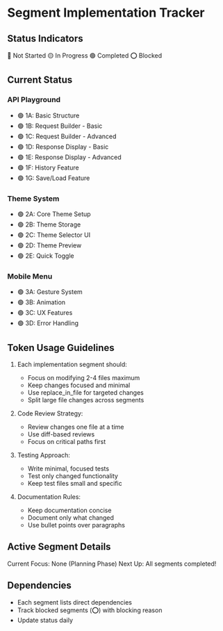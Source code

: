 # Segment Implementation Tracker

## Status Indicators
🔴 Not Started
🟡 In Progress
🟢 Completed
⭕ Blocked

## Current Status

### API Playground
- 🟢 1A: Basic Structure
- 🟢 1B: Request Builder - Basic
- 🟢 1C: Request Builder - Advanced
- 🟢 1D: Response Display - Basic
- 🟢 1E: Response Display - Advanced
- 🟢 1F: History Feature
- 🟢 1G: Save/Load Feature

### Theme System
- 🟢 2A: Core Theme Setup
- 🟢 2B: Theme Storage
- 🟢 2C: Theme Selector UI
- 🟢 2D: Theme Preview
- 🟢 2E: Quick Toggle

### Mobile Menu
- 🟢 3A: Gesture System
- 🟢 3B: Animation
- 🟢 3C: UX Features
- 🟢 3D: Error Handling

## Token Usage Guidelines

1. Each implementation segment should:
   - Focus on modifying 2-4 files maximum
   - Keep changes focused and minimal
   - Use replace_in_file for targeted changes
   - Split large file changes across segments

2. Code Review Strategy:
   - Review changes one file at a time
   - Use diff-based reviews
   - Focus on critical paths first

3. Testing Approach:
   - Write minimal, focused tests
   - Test only changed functionality
   - Keep test files small and specific

4. Documentation Rules:
   - Keep documentation concise
   - Document only what changed
   - Use bullet points over paragraphs

## Active Segment Details

Current Focus: None (Planning Phase)
Next Up: All segments completed!

## Dependencies
- Each segment lists direct dependencies
- Track blocked segments (⭕) with blocking reason
- Update status daily
